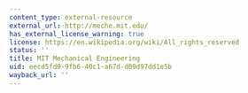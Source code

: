 ```yaml
---
content_type: external-resource
external_url: http://meche.mit.edu/
has_external_license_warning: true
license: https://en.wikipedia.org/wiki/All_rights_reserved
status: ''
title: MIT Mechanical Engineering
uid: eecd5fd9-9fb6-40c1-a67d-d09d97dd1e5b
wayback_url: ''
---
```


